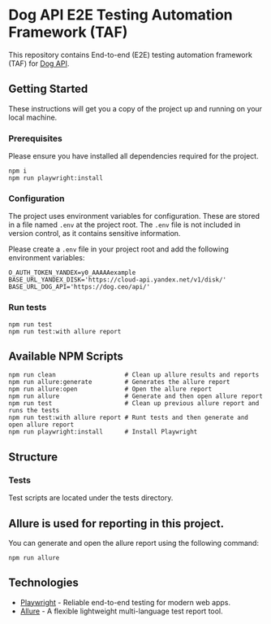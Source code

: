 # Dog API E2E Testing Automation Framework (TAF)

This repository contains End-to-end (E2E) testing automation framework (TAF) for [Dog API](https://dog.ceo/dog-api/).

## Getting Started

These instructions will get you a copy of the project up and running on your local machine.

### Prerequisites

Please ensure you have installed all dependencies required for the project.

```console
npm i
npm run playwright:install
```

### Configuration

The project uses environment variables for configuration. These are stored in a file named `.env` at the project root. The `.env` file is not included in version control, as it contains sensitive information.

Please create a `.env` file in your project root and add the following environment variables:

```shell
O_AUTH_TOKEN_YANDEX=y0_AAAAAexample
BASE_URL_YANDEX_DISK='https://cloud-api.yandex.net/v1/disk/'
BASE_URL_DOG_API='https://dog.ceo/api/'

```

### Run tests

```console
npm run test
npm run test:with allure report
```

## Available NPM Scripts

```console
npm run clean                   # Clean up allure results and reports
npm run allure:generate         # Generates the allure report
npm run allure:open             # Open the allure report
npm run allure                  # Generate and then open allure report
npm run test                    # Clean up previous allure report and runs the tests
npm run test:with allure report # Runt tests and then generate and open allure report
npm run playwright:install      # Install Playwright
```

## Structure

### Tests

Test scripts are located under the tests directory.

## Allure is used for reporting in this project.

You can generate and open the allure report using the following command:

```console
npm run allure
```

## Technologies

- [Playwright](https://playwright.dev/) - Reliable end-to-end testing for modern web apps.
- [Allure](http://allure.qatools.ru/) - A flexible lightweight multi-language test report tool.
